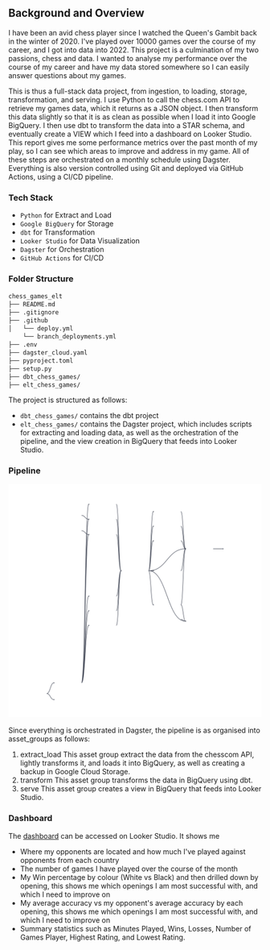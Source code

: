 ## Background and Overview

I have been an avid chess player since I watched the Queen's Gambit back in the winter of 2020. I've played over 10000 games over the course of my career, and I got into data into 2022. This project is a culmination of my two passions, chess and data. I wanted to analyse my performance over the course of my career and have my data stored somewhere so I can easily answer questions about my games.

This is thus a full-stack data project, from ingestion, to loading, storage, transformation, and serving. I use Python to call the chess.com API to retrieve my games data, which it returns as a JSON object. I then transform this data slightly so that it is as clean as possible when I load it into Google BigQuery. I then use dbt to transform the data into a STAR schema, and eventually create a VIEW which I feed into a dashboard on Looker Studio. This report gives me some performance metrics over the past month of my play, so I can see which areas to improve and address in my game. All of these steps are orchestrated on a monthly schedule using Dagster. Everything is also version controlled using Git and deployed via GitHub Actions, using a CI/CD pipeline.

### Tech Stack

- `Python` for Extract and Load
- `Google BigQuery` for Storage
- `dbt` for Transformation
- `Looker Studio` for Data Visualization
- `Dagster` for Orchestration
- `GitHub Actions` for CI/CD

### Folder Structure

```
chess_games_elt
├── README.md
├── .gitignore
├── .github
│   └── deploy.yml
    └── branch_deployments.yml
├── .env
├── dagster_cloud.yaml
├── pyproject.toml
├── setup.py
├── dbt_chess_games/
├── elt_chess_games/
```

The project is structured as follows:
- `dbt_chess_games/` contains the dbt project
- `elt_chess_games/` contains the Dagster project, which includes scripts for extracting and loading data, as well as the orchestration of the pipeline, and the view creation in BigQuery that feeds into Looker Studio.

### Pipeline

![Pipeline](Global_Asset_Lineage.svg)

Since everything is orchestrated in Dagster, the pipeline is as organised into asset_groups as follows:

1. extract_load
   This asset group extract the data from the chesscom API, lightly transforms it, and loads it into BigQuery, as well as creating a backup in Google Cloud Storage.
2. transform
    This asset group transforms the data in BigQuery using dbt.
3. serve
    This asset group creates a view in BigQuery that feeds into Looker Studio.

### Dashboard

The [dashboard](https://lookerstudio.google.com/reporting/ea86985e-f6a3-4ece-899b-5ba78a987e0e) can be accessed on Looker Studio. It shows me
- Where my opponents are located and how much I've played against opponents from each country
- The number of games I have played over the course of the month
- My Win percentage by colour (White vs Black) and then drilled down by opening, this shows me which openings I am most successful with, and which I need to improve on
- My average accuracy vs my opponent's average accuracy by each opening, this shows me which openings I am most successful with, and which I need to improve on
- Summary statistics such as Minutes Played, Wins, Losses, Number of Games Player, Highest Rating, and Lowest Rating.